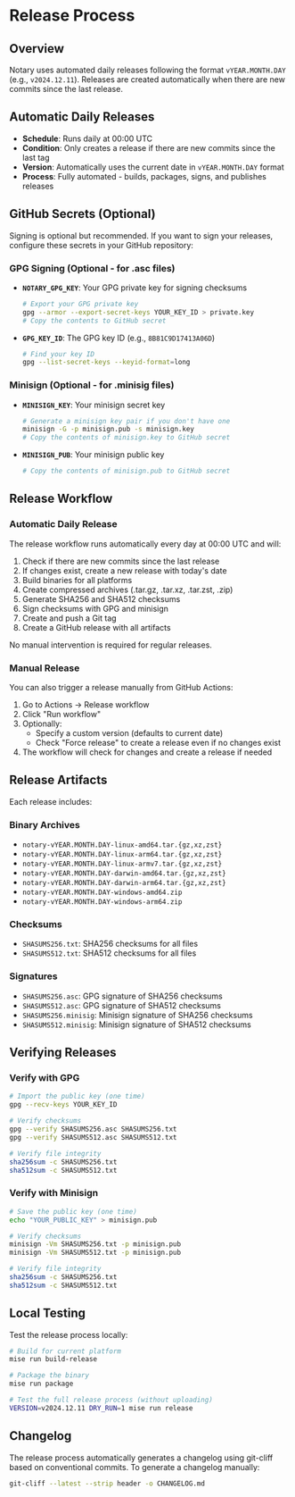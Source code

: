 # Release Process

## Overview

Notary uses automated daily releases following the format `vYEAR.MONTH.DAY` (e.g., `v2024.12.11`). Releases are created automatically when there are new commits since the last release.

## Automatic Daily Releases

- **Schedule**: Runs daily at 00:00 UTC
- **Condition**: Only creates a release if there are new commits since the last tag
- **Version**: Automatically uses the current date in `vYEAR.MONTH.DAY` format
- **Process**: Fully automated - builds, packages, signs, and publishes releases

## GitHub Secrets (Optional)

Signing is optional but recommended. If you want to sign your releases, configure these secrets in your GitHub repository:

### GPG Signing (Optional - for .asc files)
- **`NOTARY_GPG_KEY`**: Your GPG private key for signing checksums
  ```bash
  # Export your GPG private key
  gpg --armor --export-secret-keys YOUR_KEY_ID > private.key
  # Copy the contents to GitHub secret
  ```
- **`GPG_KEY_ID`**: The GPG key ID (e.g., `8B81C9D17413A06D`)
  ```bash
  # Find your key ID
  gpg --list-secret-keys --keyid-format=long
  ```

### Minisign (Optional - for .minisig files)
- **`MINISIGN_KEY`**: Your minisign secret key
  ```bash
  # Generate a minisign key pair if you don't have one
  minisign -G -p minisign.pub -s minisign.key
  # Copy the contents of minisign.key to GitHub secret
  ```
- **`MINISIGN_PUB`**: Your minisign public key
  ```bash
  # Copy the contents of minisign.pub to GitHub secret
  ```

## Release Workflow

### Automatic Daily Release

The release workflow runs automatically every day at 00:00 UTC and will:
1. Check if there are new commits since the last release
2. If changes exist, create a new release with today's date
3. Build binaries for all platforms
4. Create compressed archives (.tar.gz, .tar.xz, .tar.zst, .zip)
5. Generate SHA256 and SHA512 checksums
6. Sign checksums with GPG and minisign
7. Create and push a Git tag
8. Create a GitHub release with all artifacts

No manual intervention is required for regular releases.

### Manual Release

You can also trigger a release manually from GitHub Actions:

1. Go to Actions → Release workflow
2. Click "Run workflow"
3. Optionally:
   - Specify a custom version (defaults to current date)
   - Check "Force release" to create a release even if no changes exist
4. The workflow will check for changes and create a release if needed

## Release Artifacts

Each release includes:

### Binary Archives
- `notary-vYEAR.MONTH.DAY-linux-amd64.tar.{gz,xz,zst}`
- `notary-vYEAR.MONTH.DAY-linux-arm64.tar.{gz,xz,zst}`
- `notary-vYEAR.MONTH.DAY-linux-armv7.tar.{gz,xz,zst}`
- `notary-vYEAR.MONTH.DAY-darwin-amd64.tar.{gz,xz,zst}`
- `notary-vYEAR.MONTH.DAY-darwin-arm64.tar.{gz,xz,zst}`
- `notary-vYEAR.MONTH.DAY-windows-amd64.zip`
- `notary-vYEAR.MONTH.DAY-windows-arm64.zip`

### Checksums
- `SHASUMS256.txt`: SHA256 checksums for all files
- `SHASUMS512.txt`: SHA512 checksums for all files

### Signatures
- `SHASUMS256.asc`: GPG signature of SHA256 checksums
- `SHASUMS512.asc`: GPG signature of SHA512 checksums
- `SHASUMS256.minisig`: Minisign signature of SHA256 checksums
- `SHASUMS512.minisig`: Minisign signature of SHA512 checksums

## Verifying Releases

### Verify with GPG

```bash
# Import the public key (one time)
gpg --recv-keys YOUR_KEY_ID

# Verify checksums
gpg --verify SHASUMS256.asc SHASUMS256.txt
gpg --verify SHASUMS512.asc SHASUMS512.txt

# Verify file integrity
sha256sum -c SHASUMS256.txt
sha512sum -c SHASUMS512.txt
```

### Verify with Minisign

```bash
# Save the public key (one time)
echo "YOUR_PUBLIC_KEY" > minisign.pub

# Verify checksums
minisign -Vm SHASUMS256.txt -p minisign.pub
minisign -Vm SHASUMS512.txt -p minisign.pub

# Verify file integrity
sha256sum -c SHASUMS256.txt
sha512sum -c SHASUMS512.txt
```

## Local Testing

Test the release process locally:

```bash
# Build for current platform
mise run build-release

# Package the binary
mise run package

# Test the full release process (without uploading)
VERSION=v2024.12.11 DRY_RUN=1 mise run release
```

## Changelog

The release process automatically generates a changelog using git-cliff based on conventional commits. To generate a changelog manually:

```bash
git-cliff --latest --strip header -o CHANGELOG.md
```